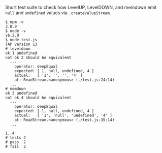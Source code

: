 Short test suite to check how LevelUP, LevelDOWN, and memdown emit
`null` and `undefined` values via `.createValueStream`.

```shellsession
$ npm -v
3.8.9
$ node -v
v6.2.0
$ node test.js
TAP version 13
# leveldown
ok 1 undefined
not ok 2 should be equivalent
  ---
    operator: deepEqual
    expected: [ 1, null, undefined, 4 ]
    actual:   [ '1', '', '', '4' ]
    at: ReadStream.<anonymous> (./test.js:24:14)
  ...
# memdown
ok 3 undefined
not ok 4 should be equivalent
  ---
    operator: deepEqual
    expected: [ 1, null, undefined, 4 ]
    actual:   [ '1', 'null', 'undefined', '4' ]
    at: ReadStream.<anonymous> (./test.js:35:14)
  ...

1..4
# tests 4
# pass  2
# fail  2
```
